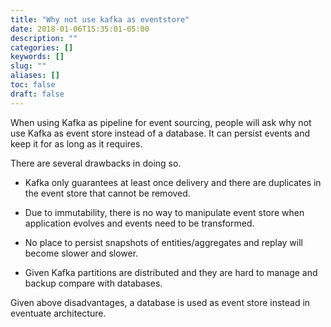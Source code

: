 ```yaml
---
title: "Why not use kafka as eventstore"
date: 2018-01-06T15:35:01-05:00
description: ""
categories: []
keywords: []
slug: ""
aliases: []
toc: false
draft: false
---
```


When using Kafka as pipeline for event sourcing, people will ask why not use
Kafka as event store instead of a database. It can persist events and keep it 
for as long as it requires.

There are several drawbacks in doing so.

- Kafka only guarantees at least once delivery and there are duplicates in the event
store that cannot be removed.

- Due to immutability, there is no way to manipulate event store when application
evolves and events need to be transformed.

- No place to persist snapshots of entities/aggregates and replay will become slower
and slower.

- Given Kafka partitions are distributed and they are hard to manage and backup
compare with databases.


Given above disadvantages, a database is used as event store instead in eventuate
architecture. 


